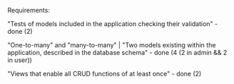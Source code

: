 Requirements:

"Tests of models included in the application checking their validation" - done (2)

"One-to-many" and "many-to-many" | "Two models existing within the application, described in the database schema" - done (4 (2 in admin && 2 in user))

"Views that enable all CRUD functions of at least once" - done (2)

